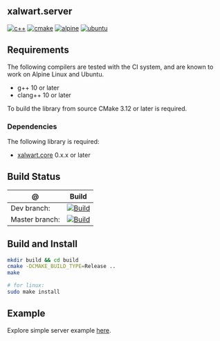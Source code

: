 ## xalwart.server

[![c++](https://img.shields.io/badge/c%2B%2B-20-6c85cf)](https://isocpp.org/)
[![cmake](https://img.shields.io/badge/cmake-%3E=3.12-success)](https://cmake.org/)
[![alpine](https://img.shields.io/badge/Alpine_Linux-0D597F?style=flat&logo=alpine-linux&logoColor=white)](https://alpinelinux.org/)
[![ubuntu](https://img.shields.io/badge/Ubuntu-E95420?style=flat&logo=ubuntu&logoColor=white)](https://ubuntu.com/)

## Requirements

The following compilers are tested with the CI system, and are known to work
on Alpine Linux and Ubuntu.
* g++ 10 or later
* clang++ 10 or later

To build the library from source CMake 3.12 or later is required.

### Dependencies

The following library is required:
- [xalwart.core](https://github.com/YuriyLisovskiy/xalwart.core) 0.x.x or later

## Build Status
| @ | Build |
|---|---|
| Dev branch: | [![Build](https://github.com/YuriyLisovskiy/xalwart.server/actions/workflows/build.yml/badge.svg?branch=dev)](https://github.com/YuriyLisovskiy/xalwart.server/actions/workflows/build.yml?query=branch%3Adev) |
| Master branch: | [![Build](https://github.com/YuriyLisovskiy/xalwart.server/actions/workflows/build.yml/badge.svg?branch=master)](https://github.com/YuriyLisovskiy/xalwart.server/actions/workflows/build.yml?query=branch%3Amaster) |

## Build and Install

```bash
mkdir build && cd build
cmake -DCMAKE_BUILD_TYPE=Release ..
make

# for linux:
sudo make install
```

## Example

Explore simple server example [here](example).
